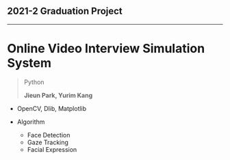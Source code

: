 ## 2021-2 Graduation Project

------------

# Online Video Interview Simulation System

> Python
> 
> **Jieun Park, Yurim Kang**

* OpenCV, Dlib, Matplotlib

* Algorithm
  * Face Detection
  * Gaze Tracking
  * Facial Expression

